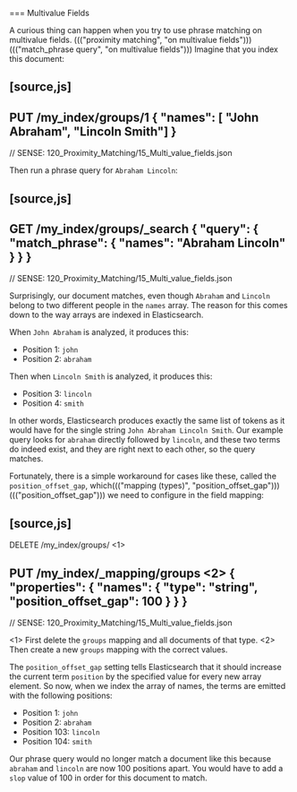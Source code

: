 === Multivalue Fields

A curious thing can happen when you try to use phrase matching on multivalue
fields. ((("proximity matching", "on multivalue fields")))((("match_phrase query", "on multivalue fields"))) Imagine that you index this document:

[source,js]
--------------------------------------------------
PUT /my_index/groups/1
{
    "names": [ "John Abraham", "Lincoln Smith"]
}
--------------------------------------------------
// SENSE: 120_Proximity_Matching/15_Multi_value_fields.json

Then run a phrase query for `Abraham Lincoln`:

[source,js]
--------------------------------------------------
GET /my_index/groups/_search
{
    "query": {
        "match_phrase": {
            "names": "Abraham Lincoln"
        }
    }
}
--------------------------------------------------
// SENSE: 120_Proximity_Matching/15_Multi_value_fields.json

Surprisingly, our document matches, even though `Abraham` and `Lincoln`
belong to two different people in the `names` array. The reason for this comes
down to the way arrays are indexed in Elasticsearch.

When `John Abraham` is analyzed, it produces this:

* Position 1: `john`
* Position 2: `abraham`

Then when `Lincoln Smith` is analyzed, it produces this:

* Position 3: `lincoln`
* Position 4: `smith`

In other words, Elasticsearch produces exactly the same list of tokens as it would have
for the single string `John Abraham Lincoln Smith`. Our example query
looks for `abraham` directly followed by `lincoln`, and these two terms do
indeed exist, and they are right next to each other, so the query matches.

Fortunately, there is a simple workaround for cases like these, called the
`position_offset_gap`, which((("mapping (types)", "position_offset_gap")))((("position_offset_gap"))) we need to configure in the field mapping:

[source,js]
--------------------------------------------------
DELETE /my_index/groups/ <1>

PUT /my_index/_mapping/groups <2>
{
    "properties": {
        "names": {
            "type":                "string",
            "position_offset_gap": 100
        }
    }
}
--------------------------------------------------
// SENSE: 120_Proximity_Matching/15_Multi_value_fields.json

<1> First delete the `groups` mapping and all documents of that type.
<2> Then create a new `groups` mapping with the correct values.

The `position_offset_gap` setting tells Elasticsearch that it should increase
the current term `position` by the specified value for every new array
element.  So now, when we index the array of names, the terms are emitted with
the following positions:

* Position 1: `john`
* Position 2: `abraham`
* Position 103: `lincoln`
* Position 104: `smith`

Our phrase query would no longer match a document like this because `abraham`
and `lincoln` are now 100 positions apart. You would have to add a `slop`
value of 100 in order for this document to match.
